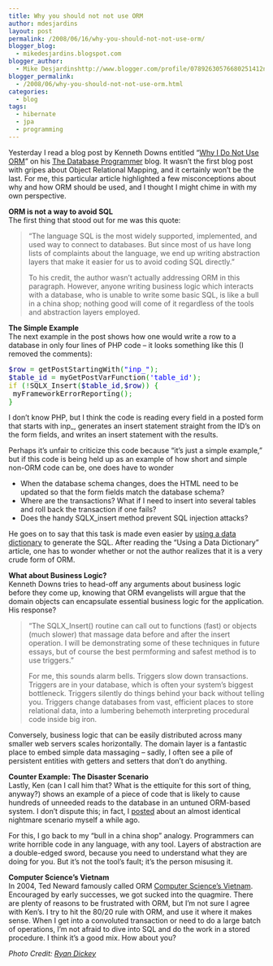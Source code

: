 ```yaml
---
title: Why you should not not use ORM
author: mdesjardins
layout: post
permalink: /2008/06/16/why-you-should-not-not-use-orm/
blogger_blog:
  - mikedesjardins.blogspot.com
blogger_author:
  - Mike Desjardinshttp://www.blogger.com/profile/07892630576680251412noreply@blogger.com
blogger_permalink:
  - /2008/06/why-you-should-not-not-use-orm.html
categories:
  - blog
tags:
  - hibernate
  - jpa
  - programming
---
```

<a onblur="try {parent.deselectBloggerImageGracefully();} catch(e) {}" href="http://mikedesjardins.net/uploaded_images/2522766037_44d8e2e709-731771.jpg"><img style="margin: 0pt 0pt 10px 10px; float: right; cursor: pointer;" src="http://mikedesjardins.net/uploaded_images/2522766037_44d8e2e709-731749.jpg" alt="" border="0" /></a>Yesterday I read a blog post by Kenneth Downs entitled &#8220;[Why I Do Not Use ORM][1]&#8221; on his [The Database Programmer][2] blog. It wasn&#8217;t the first blog post with gripes about Object Relational Mapping, and it certainly won&#8217;t be the last. For me, this particular article highlighted a few misconceptions about why and how ORM should be used, and I thought I might chime in with my own perspective.

<span style="font-weight: bold;">ORM is not a way to avoid SQL</span>  
The first thing that stood out for me was this quote:  
> &#8220;The language SQL is the most widely supported, implemented, and used way to connect to databases. But since most of us have long lists of complaints about the language, we end up writing abstraction layers that make it easier for us to avoid coding SQL directly.&#8221;</p>
To his credit, the author wasn&#8217;t actually addressing ORM in this paragraph. However, anyone writing business logic which interacts with a database, who is unable to write some basic SQL, is like a bull in a china shop; nothing good will come of it regardless of the tools and abstraction layers employed.

<span style="font-weight: bold;">The Simple Example</span>  
The next example in the post shows how one would write a row to a database in only four lines of PHP code &#8211; it looks something like this (I removed the comments):

<div class="wp_syntax">
  <div class="code">
    <pre class="php" style="font-family:monospace;"><span style="color: #000088;">$row</span> <span style="color: #339933;">=</span> getPostStartingWith<span style="color: #009900;">&#40;</span><span style="color: #0000ff;">"inp_"</span><span style="color: #009900;">&#41;</span><span style="color: #339933;">;</span>
<span style="color: #000088;">$table_id</span> <span style="color: #339933;">=</span> myGetPostVarFunction<span style="color: #009900;">&#40;</span><span style="color: #0000ff;">'table_id'</span><span style="color: #009900;">&#41;</span><span style="color: #339933;">;</span>
<span style="color: #b1b100;">if</span> <span style="color: #009900;">&#40;</span><span style="color: #339933;">!</span>SQLX_Insert<span style="color: #009900;">&#40;</span><span style="color: #000088;">$table_id</span><span style="color: #339933;">,</span><span style="color: #000088;">$row</span><span style="color: #009900;">&#41;</span><span style="color: #009900;">&#41;</span> <span style="color: #009900;">&#123;</span>
 myFrameworkErrorReporting<span style="color: #009900;">&#40;</span><span style="color: #009900;">&#41;</span><span style="color: #339933;">;</span>
<span style="color: #009900;">&#125;</span></pre>
  </div>
</div>

I don&#8217;t know PHP, but I think the code is reading every field in a posted form that starts with inp_, generates an insert statement straight from the ID&#8217;s on the form fields, and writes an insert statement with the results.

Perhaps it&#8217;s unfair to criticize this code because &#8220;it&#8217;s just a simple example,&#8221; but if this code is being held up as an example of how short and simple non-ORM code can be, one does have to wonder 
*   When the database schema changes, does the HTML need to be updated so that the form fields match the database schema?
*   Where are the transactions? What if I need to insert into several tables and roll back the transaction if one fails?
*   Does the handy SQLX_insert method prevent SQL injection attacks?

He goes on to say that this task is made even easier by [using a data dictionary][3] to generate the SQL. After reading the &#8220;Using a Data Dictionary&#8221; article, one has to wonder whether or not the author realizes that it is a very crude form of ORM.

<span style="font-weight: bold;">What about Business Logic?</span>  
Kenneth Downs tries to head-off any arguments about business logic before they come up, knowing that ORM evangelists will argue that the domain objects can encapsulate essential business logic for the application. His response?  
> &#8220;The SQLX_Insert() routine can call out to functions (fast) or objects (much slower) that massage data before and after the insert operation. I will be demonstrating some of these techniques in future essays, but of course the best permforming and safest method is to use triggers.&#8221;</p>
For me, this sounds alarm bells. Triggers slow down transactions. Triggers are in your database, which is often your system&#8217;s biggest bottleneck. Triggers silently do things behind your back without telling you. Triggers change databases from vast, efficient places to store relational data, into a lumbering behemoth interpreting procedural code inside big iron.

Conversely, business logic that can be easily distributed across many smaller web servers scales horizontally. The domain layer is a fantastic place to embed simple data massaging &#8211; sadly, I often see a pile of persistent entities with getters and setters that don&#8217;t do anything.

<span style="font-weight: bold;">Counter Example: The Disaster Scenario</span>  
Lastly, Ken (can I call him that? What is the ettiquite for this sort of thing, anyway?) shows an example of a piece of code that is likely to cause hundreds of unneeded reads to the database in an untuned ORM-based system. I don&#8217;t dispute this; in fact, I [posted][4] about an almost identical nightmare scenario myself a while ago.

For this, I go back to my &#8220;bull in a china shop&#8221; analogy. Programmers can write horrible code in any language, with any tool. Layers of abstraction are a double-edged sword, because you need to understand what they are doing for you. But it&#8217;s not the tool&#8217;s fault; it&#8217;s the person misusing it.

<span style="font-weight: bold;">Computer Science&#8217;s Vietnam</span>  
In 2004, Ted Neward famously called ORM [Computer Science&#8217;s Vietnam][5]. Encouraged by early successes, we got sucked into the quagmire. There are plenty of reasons to be frustrated with ORM, but I&#8217;m not sure I agree with Ken&#8217;s. I try to hit the 80/20 rule with ORM, and use it where it makes sense. When I get into a convoluted transaction or need to do a large batch of operations, I&#8217;m not afraid to dive into SQL and do the work in a stored procedure. I think it&#8217;s a good mix. How about you?

<span style="font-style: italic;">Photo Credit: </span><a style="font-style: italic;" href="http://www.flickr.com/people/meesterdickey/">Ryan Dickey</a>

 [1]: http://database-programmer.blogspot.com/2008/06/why-i-do-not-use-orm.html
 [2]: http://database-programmer.blogspot.com/
 [3]: http://database-programmer.blogspot.com/2008/06/using-data-dictionary.html
 [4]: http://mikedesjardins.net/blog/2008/03/pizza-shop-2-totaling-jpa-order-use.html
 [5]: http://blogs.tedneward.com/2006/06/26/The+Vietnam+Of+Computer+Science.aspx